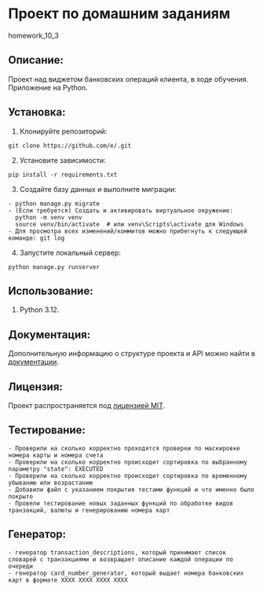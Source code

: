 # Проект по домашним заданиям
homework_10_3
## Описание:

Проект над виджетом банковских операций клиента, в ходе обучения. Приложение на Python. 

## Установка:

1. Клонируйте репозиторий:
```
git clone https://github.com/e/.git
```
2. Установите зависимости:
```
pip install -r requirements.txt
```

3. Создайте базу данных и выполните миграции:
```
- python manage.py migrate
- (Если требуется) Создать и активировать виртуальное окружение:
  python -m venv venv
  source venv/bin/activate  # или venv\Scripts\activate для Windows
- Для просмотра всех изменений/коммитов можно прибегнуть к следующей команде: git log
```

4. Запустите локальный сервер:
```
python manage.py runserver
```
## Использование:

1. Python 3.12.

## Документация:

Дополнительную информацию о структуре проекта и API можно найти в [документации](docs/README.md).

## Лицензия:

Проект распространяется под [лицензией MIT](LICENSE).

## Тестирование:
```
- Проверили на сколько корректно проходятся проверки по маскировке номера карты и номера счета
- Проверили на сколько корректно происходит сортировка по выбранному параметру "state": EXECUTED
- Проверили на сколько корректно происходит сортировка по временному убыванию или возрастанию
- Добавили файл с указанием покрытия тестами функций и что именно было покрыто
- Провели тестирование новых заданных функций по обработке видов транзакций, валюты и генерированию номера карт
```

## Генератор:
```
- генератор transaction_descriptions, который принимает список словарей с транзакциями и возвращает описание каждой операции по очереди
- генератор card_number_generator, который выдает номера банковских карт в формате XXXX XXXX XXXX XXXX
```